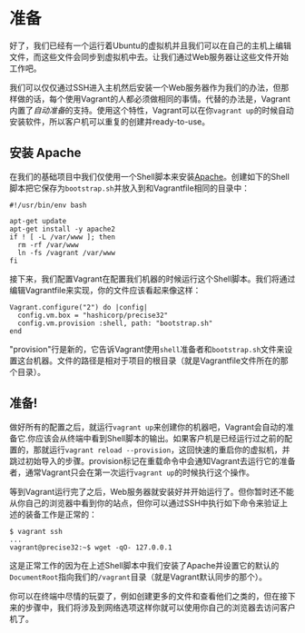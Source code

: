 
# 准备
好了，我们已经有一个运行着Ubuntu的虚拟机并且我们可以在自己的主机上编辑文件，而这些文件会同步到虚拟机中去。让我们通过Web服务器让这些文件开始工作吧。

我们可以仅仅通过SSH进入主机然后安装一个Web服务器作为我们的办法，但那样做的话，每个使用Vagrant的人都必须做相同的事情。代替的办法是，Vagrant内置了*自动准备*的支持。使用这个特性，Vagrant可以在你`vagrant up`的时候自动安装软件，所以客户机可以重复的创建并ready-to-use。

## 安装 Apache
在我们的基础项目中我们仅使用一个Shell脚本来安装[Apache][1]。创建如下的Shell脚本把它保存为`bootstrap.sh`并放入到和Vagrantfile相同的目录中：
```
#!/usr/bin/env bash

apt-get update
apt-get install -y apache2
if ! [ -L /var/www ]; then
  rm -rf /var/www
  ln -fs /vagrant /var/www
fi
```
接下来，我们配置Vagrant在配置我们机器的时候运行这个Shell脚本。我们将通过编辑Vagrantfile来实现，你的文件应该看起来像这样：
```
Vagrant.configure("2") do |config|
  config.vm.box = "hashicorp/precise32"
  config.vm.provision :shell, path: "bootstrap.sh"
end
```
"provision"行是新的，它告诉Vagrant使用`shell`准备者和`bootstrap.sh`文件来设置这台机器。文件的路径是相对于项目的根目录（就是Vagrantfile文件所在的那个目录）。

## 准备! 
做好所有的配置之后，就运行`vagrant up`来创建你的机器吧，Vagrant会自动的准备它.你应该会从终端中看到Shell脚本的输出。如果客户机是已经运行过之前的配置的，那就运行`vagrant reload --provision`，这回快速的重启你的虚拟机，并跳过初始导入的步骤。provision标记在重载命令中会通知Vagrant去运行它的准备者，通常Vagrant只会在第一次运行`vagrant up`的时候执行这个操作。

等到Vagrant运行完了之后，Web服务器就安装好并开始运行了。但你暂时还不能从你自己的浏览器中看到你的站点，但你可以通过SSH中执行如下命令来验证上述的装备工作是正常的：
```
$ vagrant ssh
...
vagrant@precise32:~$ wget -qO- 127.0.0.1
```
这是正常工作的因为在上述Shell脚本中我们安装了Apache并设置它的默认的`DocumentRoot`指向我们的`/vagrant`目录（就是Vagrant默认同步的那个）。

你可以在终端中尽情的玩耍了，例如创建更多的文件和查看他们之类的，但在接下来的步骤中，我们将涉及到网络选项这样你就可以使用你自己的浏览器去访问客户机了。

[1]: http://httpd.apache.org/